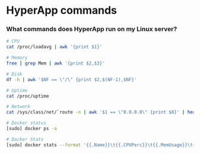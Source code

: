 # HyperApp commands


### What commands does HyperApp run on my Linux server?

```bash
# CPU
cat /proc/loadavg | awk '{print $1}'

# Memory
free | grep Mem | awk '{print $2,$3}'

# Disk
df -h | awk '$NF == \"/\" {print $2,$(NF-1),$NF}'

# Uptime
cat /proc/uptime

# Network
cat /sys/class/net/`route -n | awk '$1 == \"0.0.0.0\" {print $8}' | head`/statistics/tx_bytes

# Docker status
[sudo] docker ps -a

# Docker Stats
[sudo] docker stats --format '{{.Name}}\t{{.CPUPerc}}\t{{.MemUsage}}\t{{.NetIO}}' --no-stream
```

